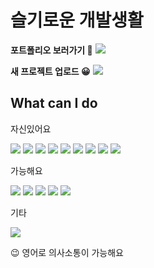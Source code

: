 <h1>슬기로운 개발생활</h1>
<p> 
  <b>포트폴리오 보러가기 👀</b> 
    <a href="https://jwk-portfolio.vercel.app" target="_blank"><img src="https://img.shields.io/badge/Portfolio-3399FF?style=flat-square&logo=vercel&logoColor=white"/></a>
</p>
<p> 
  <b>새 프로젝트 업로드 😀</b> 
    <a href="https://workit-one.vercel.app/" target="_blank"><img src="https://img.shields.io/badge/WORKIT-86BC40?style=flat-square&logo=vercel&logoColor=white"/></a>
</p>
<h2>What can I do</h2>
<span>자신있어요</span> 
<p>
  <img src="https://img.shields.io/badge/Next.js-000000?style=flat-square&logo=Next.js&logoColor=white"/>
  <img src="https://img.shields.io/badge/React-61DAFB?style=flat-square&logo=React&logoColor=white"/>
  <img src="https://img.shields.io/badge/JavaScript-F7DF1E?style=flat-square&logo=JavaScript&logoColor=white"/>
  <img src="https://img.shields.io/badge/Node.js-339933?style=flat-square&logo=Node.js&logoColor=white"/>
  <img src="https://img.shields.io/badge/MongoDB-47A248?style=flat-square&logo=MongoDB&logoColor=white"/>
  <img src="https://img.shields.io/badge/Tailwind CSS-06B6D4?style=flat-square&logo=Tailwind CSS&logoColor=white"/>
  <img src="https://img.shields.io/badge/styled-components-DB7093?style=flat-square&logo=styled-components&logoColor=white"/>
  <img src="https://img.shields.io/badge/Git-C71D23?style=flat-square&logo=Git&logoColor=white"/>
  <img src="https://img.shields.io/badge/Figma-F24E1E?style=flat-square&logo=Figma&logoColor=white"/>
</p>
<span>가능해요</span>
<p>
  <img src="https://img.shields.io/badge/TypeScript-3178C6?style=flat-square&logo=TypeScript&logoColor=white"/>
  <img src="https://img.shields.io/badge/Sass-CC6699?style=flat-square&logo=Sass&logoColor=white"/>
  <img src="https://img.shields.io/badge/Firebase-FFCA28?style=flat-square&logo=Firebase&logoColor=white"/>
  <img src="https://img.shields.io/badge/MySQL-4479A1?style=flat-square&logo=MySQL&logoColor=white"/>
   <img src="https://img.shields.io/badge/Slack-4A154B?style=flat-square&logo=Slack&logoColor=white"/>
</p>
<span>기타</span>
<p>
  <img src="https://img.shields.io/badge/TOEIC940-000000?style=flat-square&logo=&logoColor=white"/>
  <p>😉 영어로 의사소통이 가능해요</p>
</p>
